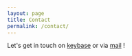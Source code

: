 ```yaml
---
layout: page
title: Contact
permalink: /contact/
---
```


Let's get in touch on [keybase](https://keybase.io/ezekiell/chat) or via [mail](mailto:ezekiel@fastmail.com) !

